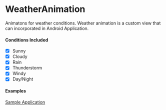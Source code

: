 # WeatherAnimation

Animatons for weather conditions. Weather animation is a custom view that can incorporated in Android Application. 

#### Conditions Included
- [X] Sunny 
- [X] Cloudy
- [X] Rain 
- [X] Thunderstorm 
- [X] Windy 
- [X] Day/Night 

#### Examples


[Sample Application](https://github.com/Yahyaali1/WeatherAppTest) 
